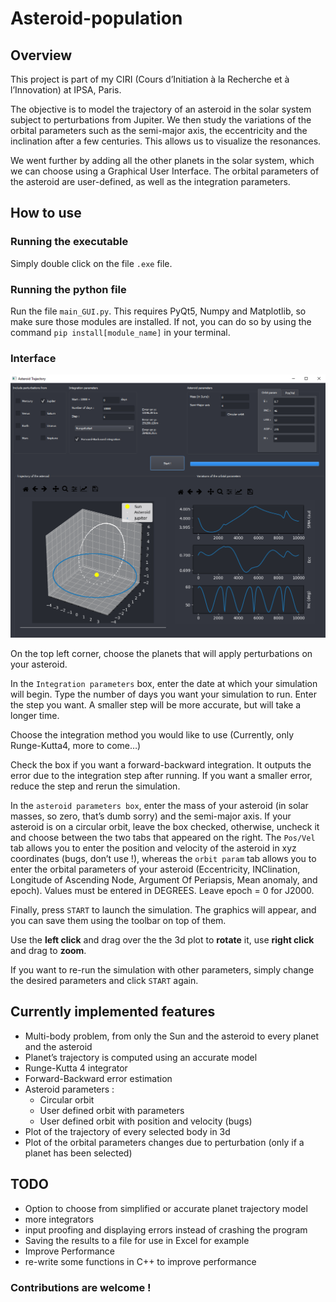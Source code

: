 # Asteroid-population

## Overview

This project is part of my CIRI (Cours d’Initiation à la Recherche et à l’Innovation) at IPSA, Paris.

The objective is to model the trajectory of an asteroid in the solar system subject to perturbations from Jupiter. We then study the variations of the orbital parameters such as the semi-major axis, the eccentricity and the inclination after a few centuries. This allows us to visualize the resonances.

We went further by adding all the other planets  in the solar system, which we can choose using a Graphical User Interface. The orbital parameters of the asteroid are user-defined, as well as the integration parameters.

## How to use

### Running the executable

Simply double click on the file `.exe` file.

### Running the python file

Run the file `main_GUI.py`. This requires PyQt5, Numpy and Matplotlib, so make sure those modules are installed. If not, you can do so by using the command `pip install[module_name]` in your terminal.

### Interface

<img src="screen.png" style="zoom:75%;" />

On the top left corner, choose the planets that will apply perturbations on your asteroid.

In the `Integration parameters` box, enter the date at which your simulation will begin. Type the number of days you want your simulation to run. Enter the step you want. A smaller step will be more accurate, but will take a longer time. 

Choose the integration method you would like to use (Currently, only Runge-Kutta4, more to come…)

Check the box if you want a forward-backward integration. It outputs the error due to the integration step after running. If you want a smaller error, reduce the step and rerun the simulation.

In the `asteroid parameters box`,  enter the mass of your asteroid (in solar masses, so zero, that’s dumb sorry) and the semi-major axis. If your asteroid is on a circular orbit, leave the box checked, otherwise, uncheck it and choose between the two tabs that appeared on the right. The `Pos/Vel` tab allows you to enter the position and velocity of the asteroid in xyz coordinates (bugs, don’t use !), whereas the `orbit param` tab allows you to enter the orbital parameters of your asteroid (Eccentricity, INClination, Longitude of Ascending Node, Argument Of Periapsis, Mean anomaly, and epoch). Values must be entered in DEGREES. Leave epoch = 0 for J2000.

Finally, press `START` to launch the simulation. The graphics will appear, and you can save them using the toolbar on top of them.

Use the **left click** and drag over the the 3d plot to **rotate** it, use **right click** and drag to **zoom**.

If you want to re-run the simulation with other parameters, simply change the desired parameters and click `START` again.

## Currently implemented features

- Multi-body problem, from only the Sun and the asteroid to every planet and the asteroid
- Planet’s trajectory is computed using an accurate model
- Runge-Kutta 4 integrator
- Forward-Backward error estimation
- Asteroid parameters :
  - Circular orbit
  - User defined orbit with parameters
  - User defined orbit with position and velocity (bugs)
- Plot of the trajectory of every selected body in 3d
- Plot of the orbital parameters changes due to perturbation (only if a planet has been selected)



## TODO

- Option to choose from simplified or accurate planet trajectory model
- more integrators
- input proofing and displaying errors instead of crashing the program
- Saving the results to a file for use in Excel for example
- Improve Performance
- re-write some functions in C++ to improve performance 

### Contributions are welcome !